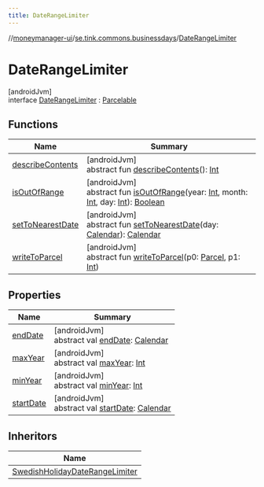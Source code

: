 ```yaml
---
title: DateRangeLimiter
---
```

//[moneymanager-ui](../../../index.html)/[se.tink.commons.businessdays](../index.html)/[DateRangeLimiter](index.html)



# DateRangeLimiter



[androidJvm]\
interface [DateRangeLimiter](index.html) : [Parcelable](https://developer.android.com/reference/kotlin/android/os/Parcelable.html)



## Functions


| Name | Summary |
|---|---|
| [describeContents](../../com.tink.service.provider/-provider-filter/index.html#-1578325224%2FFunctions%2F1000845458) | [androidJvm]<br>abstract fun [describeContents](../../com.tink.service.provider/-provider-filter/index.html#-1578325224%2FFunctions%2F1000845458)(): [Int](https://kotlinlang.org/api/latest/jvm/stdlib/kotlin/-int/index.html) |
| [isOutOfRange](is-out-of-range.html) | [androidJvm]<br>abstract fun [isOutOfRange](is-out-of-range.html)(year: [Int](https://kotlinlang.org/api/latest/jvm/stdlib/kotlin/-int/index.html), month: [Int](https://kotlinlang.org/api/latest/jvm/stdlib/kotlin/-int/index.html), day: [Int](https://kotlinlang.org/api/latest/jvm/stdlib/kotlin/-int/index.html)): [Boolean](https://kotlinlang.org/api/latest/jvm/stdlib/kotlin/-boolean/index.html) |
| [setToNearestDate](set-to-nearest-date.html) | [androidJvm]<br>abstract fun [setToNearestDate](set-to-nearest-date.html)(day: [Calendar](https://developer.android.com/reference/kotlin/java/util/Calendar.html)): [Calendar](https://developer.android.com/reference/kotlin/java/util/Calendar.html) |
| [writeToParcel](../../com.tink.service.provider/-provider-filter/index.html#-1754457655%2FFunctions%2F1000845458) | [androidJvm]<br>abstract fun [writeToParcel](../../com.tink.service.provider/-provider-filter/index.html#-1754457655%2FFunctions%2F1000845458)(p0: [Parcel](https://developer.android.com/reference/kotlin/android/os/Parcel.html), p1: [Int](https://kotlinlang.org/api/latest/jvm/stdlib/kotlin/-int/index.html)) |


## Properties


| Name | Summary |
|---|---|
| [endDate](end-date.html) | [androidJvm]<br>abstract val [endDate](end-date.html): [Calendar](https://developer.android.com/reference/kotlin/java/util/Calendar.html) |
| [maxYear](max-year.html) | [androidJvm]<br>abstract val [maxYear](max-year.html): [Int](https://kotlinlang.org/api/latest/jvm/stdlib/kotlin/-int/index.html) |
| [minYear](min-year.html) | [androidJvm]<br>abstract val [minYear](min-year.html): [Int](https://kotlinlang.org/api/latest/jvm/stdlib/kotlin/-int/index.html) |
| [startDate](start-date.html) | [androidJvm]<br>abstract val [startDate](start-date.html): [Calendar](https://developer.android.com/reference/kotlin/java/util/Calendar.html) |


## Inheritors


| Name |
|---|
| [SwedishHolidayDateRangeLimiter](../-swedish-holiday-date-range-limiter/index.html) |

